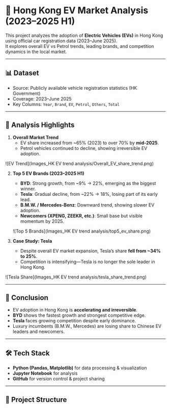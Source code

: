 # 🚗 Hong Kong EV Market Analysis (2023–2025 H1)

This project analyzes the adoption of **Electric Vehicles (EVs)** in Hong Kong using official car registration data (2023–June 2025).  
It explores overall EV vs Petrol trends, leading brands, and competition dynamics in the local market.  

---

## 📊 Dataset
- Source: Publicly available vehicle registration statistics (HK Government)  
- Coverage: 2023–June 2025  
- Key Columns: `Year`, `Brand`, `EV`, `Petrol`, `Others`, `Total`  

---

## 🔎 Analysis Highlights
1. **Overall Market Trend**  
   - EV share increased from ~65% (2023) to over 70% by **mid-2025**.  
   - Petrol vehicles continued to decline, showing irreversible EV adoption.  

  ![EV Trend](Images_HK EV trend analysis/Overall_EV_share_trend.png)


2. **Top 5 EV Brands (2023–2025 H1)**  
   - **BYD**: Strong growth, from ~9% → 22%, emerging as the biggest winner.  
   - **Tesla**: Gradual decline, from ~22% → 18%, losing part of its early lead.  
   - **B.M.W. / Mercedes-Benz**: Downward trend, showing slower EV adoption.  
   - **Newcomers (XPENG, ZEEKR, etc.)**: Small base but visible momentum by 2025.  

   ![Top 5 Brands](Images_HK EV trend analysis/top5_ev_share.png)


3. **Case Study: Tesla**  
   - Despite overall EV market expansion, Tesla’s share **fell from ~34% to 25%**.  
   - Competition is intensifying—Tesla is no longer the sole leader in Hong Kong.  

  ![Tesla Share](Images_HK EV trend analysis/tesla_share_trend.png)

---

## 📌 Conclusion
- EV adoption in Hong Kong is **accelerating and irreversible**.  
- **BYD** shows the fastest growth and strongest competitive edge.  
- **Tesla** faces growing competition despite early dominance.  
- Luxury incumbents (B.M.W., Mercedes) are losing share to Chinese EV leaders and newcomers.  

---

## 🛠️ Tech Stack
- **Python (Pandas, Matplotlib)** for data processing & visualization  
- **Jupyter Notebook** for analysis  
- **GitHub** for version control & project sharing  

---

## 📂 Project Structure
